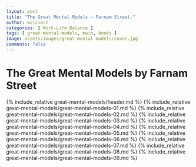 ```yaml
---
layout: post
title: "The Great Mental Models — Farnam Street."
author: wojciech
categories: [ Work-Life Balance ]
tags: [ great-mental-models, main, books ]
image: assets/images/great-mental-models/cover.jpg
comments: false
---
```


# The Great Mental Models by Farnam Street

{% include_relative great-mental-models/header.md %}
{% include_relative great-mental-models/great-mental-models-01.md %}
{% include_relative great-mental-models/great-mental-models-02.md %}
{% include_relative great-mental-models/great-mental-models-03.md %}
{% include_relative great-mental-models/great-mental-models-04.md %}
{% include_relative great-mental-models/great-mental-models-05.md %}
{% include_relative great-mental-models/great-mental-models-06.md %}
{% include_relative great-mental-models/great-mental-models-07.md %}
{% include_relative great-mental-models/great-mental-models-08.md %}
{% include_relative great-mental-models/great-mental-models-09.md %}
